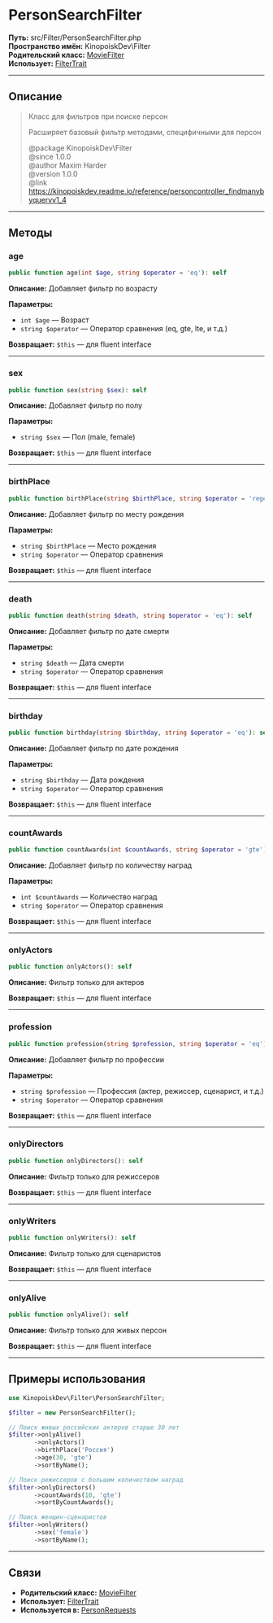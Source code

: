 # PersonSearchFilter

**Путь:** src/Filter/PersonSearchFilter.php  
**Пространство имён:** KinopoiskDev\Filter  
**Родительский класс:** [MovieFilter](../Utils/MovieFilter.md)  
**Использует:** [FilterTrait](../Utils/FilterTrait.md)

---

## Описание

> Класс для фильтров при поиске персон
>
> Расширяет базовый фильтр методами, специфичными для персон
>
> @package KinopoiskDev\Filter  
> @since 1.0.0  
> @author Maxim Harder  
> @version 1.0.0  
> @link https://kinopoiskdev.readme.io/reference/personcontroller_findmanybyqueryv1_4

---

## Методы

### age
```php
public function age(int $age, string $operator = 'eq'): self
```
**Описание:** Добавляет фильтр по возрасту

**Параметры:**
- `int $age` — Возраст
- `string $operator` — Оператор сравнения (eq, gte, lte, и т.д.)

**Возвращает:** `$this` — для fluent interface

---

### sex
```php
public function sex(string $sex): self
```
**Описание:** Добавляет фильтр по полу

**Параметры:**
- `string $sex` — Пол (male, female)

**Возвращает:** `$this` — для fluent interface

---

### birthPlace
```php
public function birthPlace(string $birthPlace, string $operator = 'regex'): self
```
**Описание:** Добавляет фильтр по месту рождения

**Параметры:**
- `string $birthPlace` — Место рождения
- `string $operator` — Оператор сравнения

**Возвращает:** `$this` — для fluent interface

---

### death
```php
public function death(string $death, string $operator = 'eq'): self
```
**Описание:** Добавляет фильтр по дате смерти

**Параметры:**
- `string $death` — Дата смерти
- `string $operator` — Оператор сравнения

**Возвращает:** `$this` — для fluent interface

---

### birthday
```php
public function birthday(string $birthday, string $operator = 'eq'): self
```
**Описание:** Добавляет фильтр по дате рождения

**Параметры:**
- `string $birthday` — Дата рождения
- `string $operator` — Оператор сравнения

**Возвращает:** `$this` — для fluent interface

---

### countAwards
```php
public function countAwards(int $countAwards, string $operator = 'gte'): self
```
**Описание:** Добавляет фильтр по количеству наград

**Параметры:**
- `int $countAwards` — Количество наград
- `string $operator` — Оператор сравнения

**Возвращает:** `$this` — для fluent interface

---

### onlyActors
```php
public function onlyActors(): self
```
**Описание:** Фильтр только для актеров

**Возвращает:** `$this` — для fluent interface

---

### profession
```php
public function profession(string $profession, string $operator = 'eq'): self
```
**Описание:** Добавляет фильтр по профессии

**Параметры:**
- `string $profession` — Профессия (актер, режиссер, сценарист, и т.д.)
- `string $operator` — Оператор сравнения

**Возвращает:** `$this` — для fluent interface

---

### onlyDirectors
```php
public function onlyDirectors(): self
```
**Описание:** Фильтр только для режиссеров

**Возвращает:** `$this` — для fluent interface

---

### onlyWriters
```php
public function onlyWriters(): self
```
**Описание:** Фильтр только для сценаристов

**Возвращает:** `$this` — для fluent interface

---

### onlyAlive
```php
public function onlyAlive(): self
```
**Описание:** Фильтр только для живых персон

**Возвращает:** `$this` — для fluent interface

---

## Примеры использования

```php
use KinopoiskDev\Filter\PersonSearchFilter;

$filter = new PersonSearchFilter();

// Поиск живых российских актеров старше 30 лет
$filter->onlyAlive()
       ->onlyActors()
       ->birthPlace('Россия')
       ->age(30, 'gte')
       ->sortByName();

// Поиск режиссеров с большим количеством наград
$filter->onlyDirectors()
       ->countAwards(10, 'gte')
       ->sortByCountAwards();

// Поиск женщин-сценаристов
$filter->onlyWriters()
       ->sex('female')
       ->sortByName();
```

---

## Связи
- **Родительский класс:** [MovieFilter](../Utils/MovieFilter.md)
- **Использует:** [FilterTrait](../Utils/FilterTrait.md)
- **Используется в:** [PersonRequests](../Http/PersonRequests.md)